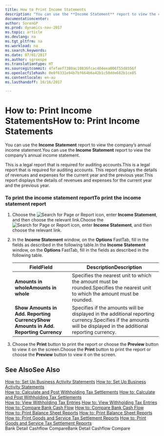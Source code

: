 ```yaml
---
title: How to Print Income Statements
description: "You can use the **Income Statement** report to view the company’s annual income statement."
documentationcenter: 
author: SorenGP
ms.prod: dynamics-nav-2017
ms.topic: article
ms.devlang: na
ms.tgt_pltfrm: na
ms.workload: na
ms.search.keywords: 
ms.date: 07/01/2017
ms.author: sgroespe
ms.translationtype: HT
ms.sourcegitcommit: 4fefaef7380ac10836fcac404eea006f55d8556f
ms.openlocfilehash: 0e0f6331e94b7bf664b6a42b1c50dde682b1ce85
ms.contentlocale: en-au
ms.lasthandoff: 10/16/2017

---
```

# <a name="how-to-print-income-statements"></a><span data-ttu-id="68937-103">How to: Print Income Statements</span><span class="sxs-lookup"><span data-stu-id="68937-103">How to: Print Income Statements</span></span>
<span data-ttu-id="68937-104">You can use the **Income Statement** report to view the company’s annual income statement.</span><span class="sxs-lookup"><span data-stu-id="68937-104">You can use the **Income Statement** report to view the company’s annual income statement.</span></span>  
  
 <span data-ttu-id="68937-105">This is a legal report that is required for auditing accounts.</span><span class="sxs-lookup"><span data-stu-id="68937-105">This is a legal report that is required for auditing accounts.</span></span> <span data-ttu-id="68937-106">This report displays the details of revenues and expenses for the current year and the previous year.</span><span class="sxs-lookup"><span data-stu-id="68937-106">This report displays the details of revenues and expenses for the current year and the previous year.</span></span>  
  
### <a name="to-print-the-income-statement-report"></a><span data-ttu-id="68937-107">To print the income statement report</span><span class="sxs-lookup"><span data-stu-id="68937-107">To print the income statement report</span></span>  
  
1.  <span data-ttu-id="68937-108">Choose the ![Search for Page or Report](media/ui-search/search_small.png "Search for Page or Report icon") icon, enter **Income Statement**, and then choose the relevant link.</span><span class="sxs-lookup"><span data-stu-id="68937-108">Choose the ![Search for Page or Report](media/ui-search/search_small.png "Search for Page or Report icon") icon, enter **Income Statement**, and then choose the relevant link.</span></span>  
  
2.  <span data-ttu-id="68937-109">In the **Income Statement** window, on the **Options** FastTab, fill in the fields as described in the following table.</span><span class="sxs-lookup"><span data-stu-id="68937-109">In the **Income Statement** window, on the **Options** FastTab, fill in the fields as described in the following table.</span></span>  
  
    |<span data-ttu-id="68937-110">Field</span><span class="sxs-lookup"><span data-stu-id="68937-110">Field</span></span>|<span data-ttu-id="68937-111">Description</span><span class="sxs-lookup"><span data-stu-id="68937-111">Description</span></span>|  
    |---------------------------------|---------------------------------------|  
    |<span data-ttu-id="68937-112">**Amounts in whole**</span><span class="sxs-lookup"><span data-stu-id="68937-112">**Amounts in whole**</span></span>|<span data-ttu-id="68937-113">Specifies the nearest unit to which the amount must be rounded.</span><span class="sxs-lookup"><span data-stu-id="68937-113">Specifies the nearest unit to which the amount must be rounded.</span></span>|  
    |<span data-ttu-id="68937-114">**Show Amounts in Add. Reporting Currency**</span><span class="sxs-lookup"><span data-stu-id="68937-114">**Show Amounts in Add. Reporting Currency**</span></span>|<span data-ttu-id="68937-115">Specifies if the amounts will be displayed in the additional reporting currency.</span><span class="sxs-lookup"><span data-stu-id="68937-115">Specifies if the amounts will be displayed in the additional reporting currency.</span></span>|  
  
3.  <span data-ttu-id="68937-116">Choose the **Print** button to print the report or choose the **Preview** button to view it on the screen.</span><span class="sxs-lookup"><span data-stu-id="68937-116">Choose the **Print** button to print the report or choose the **Preview** button to view it on the screen.</span></span>  
  
## <a name="see-also"></a><span data-ttu-id="68937-117">See Also</span><span class="sxs-lookup"><span data-stu-id="68937-117">See Also</span></span>  
 <span data-ttu-id="68937-118">[How to: Set Up Business Activity Statements](how-to-set-up-business-activity-statements.md) </span><span class="sxs-lookup"><span data-stu-id="68937-118">[How to: Set Up Business Activity Statements](how-to-set-up-business-activity-statements.md) </span></span>  
 <span data-ttu-id="68937-119">[How to: Calculate and Post Withholding Tax Settlements](how-to-calculate-and-post-withholding-tax-settlements.md) </span><span class="sxs-lookup"><span data-stu-id="68937-119">[How to: Calculate and Post Withholding Tax Settlements](how-to-calculate-and-post-withholding-tax-settlements.md) </span></span>  
 <span data-ttu-id="68937-120">[How to: View Withholding Tax Entries](how-to-view-withholding-tax-entries.md) </span><span class="sxs-lookup"><span data-stu-id="68937-120">[How to: View Withholding Tax Entries](how-to-view-withholding-tax-entries.md) </span></span>  
 <span data-ttu-id="68937-121">[How to: Compare Bank Cash Flow](how-to-compare-bank-cash-flow.md) </span><span class="sxs-lookup"><span data-stu-id="68937-121">[How to: Compare Bank Cash Flow](how-to-compare-bank-cash-flow.md) </span></span>  
 <span data-ttu-id="68937-122">[How to: Print Balance Sheet Reports](how-to-print-balance-sheet-reports.md) </span><span class="sxs-lookup"><span data-stu-id="68937-122">[How to: Print Balance Sheet Reports](how-to-print-balance-sheet-reports.md) </span></span>  
 <span data-ttu-id="68937-123">[How to: Print Goods and Service Tax Settlement Reports](how-to-print-goods-and-service-tax-settlement-reports.md) </span><span class="sxs-lookup"><span data-stu-id="68937-123">[How to: Print Goods and Service Tax Settlement Reports](how-to-print-goods-and-service-tax-settlement-reports.md) </span></span>  
 <span data-ttu-id="68937-124">Bank Detail Cashflow Compare</span><span class="sxs-lookup"><span data-stu-id="68937-124">Bank Detail Cashflow Compare</span></span>
